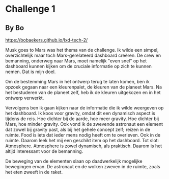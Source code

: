# Challenge 1

## By Bo

https://bobaekers.github.io/Ixd-tech-2/

Musk goes to Mars was het thema van de challenge. Ik wilde een simpel, overzichtelijk maar toch Mars-gerelateerd dashboard creëren. De crew en bemanning, onderweg naar Mars, moet namelijk "even snel" op het dashboard kunnen kijken om de cruciale informatie op zich te kunnen nemen. Dat is mijn doel.

Om de bestemming Mars in het ontwerp terug te laten komen, ben ik opzoek gegaan naar een kleurenpalet, de kleuren van de planeet Mars. Na het bestuderen van de planeet zelf, heb ik de kleuren uitgekozen en in het ontwerp verwerkt. 

Vervolgens ben ik gaan kijken naar de informatie die ik wilde weergeven op het dashboard. Ik koos voor gravity, omdat dit een dynamisch aspect is tijdens de reis. Hoe dichter bij de aarde, hoe meer gravity. Hoe dichter bij Mars, hoe minder gravity. Ook vond ik de zwevende astronaut een element dat zowel bij gravity past, als bij het gehele concept zelf; reizen in de ruimte.
Food is iets dat ieder mens nodig heeft om te overleven. Ook in de ruimte. Daarom leek het mij een geschikt item op het dashboard. 
Tot slot: Atmosphere. Atmosphere is zowel dynamisch, als praktisch. Daarom is het altijd interessant voor de bemanning. 

De beweging van de elementen slaan op daadwerkelijk mogelijke bewegingen ervan. De astronaut en de wolken zweven in de ruimte, zoals het eten zweeft in de raket.

